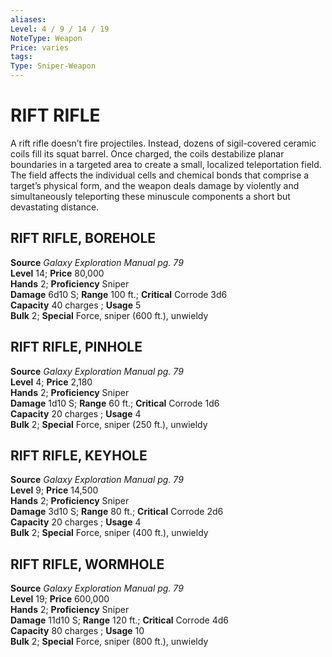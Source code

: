 ```yaml
---
aliases: 
Level: 4 / 9 / 14 / 19
NoteType: Weapon
Price: varies
tags: 
Type: Sniper-Weapon
---
```

# RIFT RIFLE
A rift rifle doesn’t fire projectiles. Instead, dozens of sigil-covered ceramic coils fill its squat barrel. Once charged, the coils destabilize planar boundaries in a targeted area to create a small, localized teleportation field. The field affects the individual cells and chemical bonds that comprise a target’s physical form, and the weapon deals damage by violently and simultaneously teleporting these minuscule components a short but devastating distance.  

##  RIFT RIFLE, BOREHOLE

**Source** _Galaxy Exploration Manual pg. 79_  
**Level** 14; **Price** 80,000  
**Hands** 2; **Proficiency** Sniper  
**Damage** 6d10 S; **Range** 100 ft.; **Critical** Corrode 3d6  
**Capacity** 40 charges ; **Usage** 5  
**Bulk** 2; **Special** Force, sniper (600 ft.), unwieldy

##  RIFT RIFLE, PINHOLE

**Source** _Galaxy Exploration Manual pg. 79_  
**Level** 4; **Price** 2,180  
**Hands** 2; **Proficiency** Sniper  
**Damage** 1d10 S; **Range** 60 ft.; **Critical** Corrode 1d6  
**Capacity** 20 charges ; **Usage** 4  
**Bulk** 2; **Special** Force, sniper (250 ft.), unwieldy

##  RIFT RIFLE, KEYHOLE

**Source** _Galaxy Exploration Manual pg. 79_  
**Level** 9; **Price** 14,500  
**Hands** 2; **Proficiency** Sniper  
**Damage** 3d10 S; **Range** 80 ft.; **Critical** Corrode 2d6  
**Capacity** 20 charges ; **Usage** 4  
**Bulk** 2; **Special** Force, sniper (400 ft.), unwieldy

##  RIFT RIFLE, WORMHOLE

**Source** _Galaxy Exploration Manual pg. 79_  
**Level** 19; **Price** 600,000  
**Hands** 2; **Proficiency** Sniper  
**Damage** 11d10 S; **Range** 120 ft.; **Critical** Corrode 4d6  
**Capacity** 80 charges ; **Usage** 10  
**Bulk** 2; **Special** Force, sniper (800 ft.), unwieldy